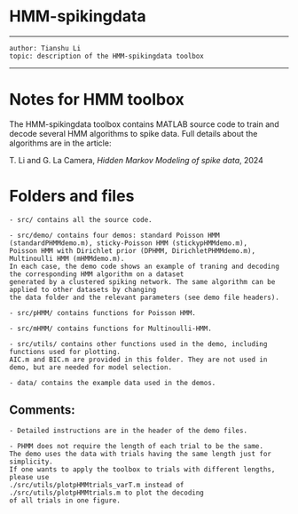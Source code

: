 # HMM-spikingdata
---
    author: Tianshu Li
    topic: description of the HMM-spikingdata toolbox
---

# Notes for HMM toolbox

The HMM-spikingdata toolbox contains MATLAB source code to train and decode several HMM algorithms to spike data. 
Full details about the algorithms are in the article:

T. Li and G. La Camera, *Hidden Markov Modeling of spike data*, 2024


# Folders and files

    - src/ contains all the source code.

    - src/demo/ contains four demos: standard Poisson HMM (standardPHMMdemo.m), sticky-Poisson HMM (stickypHMMdemo.m), 
    Poisson HMM with Dirichlet prior (DPHMM, DirichletPHMMdemo.m), Multinoulli HMM (mHMMdemo.m). 
    In each case, the demo code shows an example of traning and decoding the corresponding HMM algorithm on a dataset 
    generated by a clustered spiking network. The same algorithm can be applied to other datasets by changing 
    the data folder and the relevant parameters (see demo file headers).
    
    - src/pHMM/ contains functions for Poisson HMM.
    
    - src/mHMM/ contains functions for Multinoulli-HMM.
    
    - src/utils/ contains other functions used in the demo, including functions used for plotting. 
    AIC.m and BIC.m are provided in this folder. They are not used in demo, but are needed for model selection.

    - data/ contains the example data used in the demos.
    

## Comments:
    
    - Detailed instructions are in the header of the demo files.
    
    - PHMM does not require the length of each trial to be the same. 
    The demo uses the data with trials having the same length just for simplicity. 
    If one wants to apply the toolbox to trials with different lengths, please use 
    ./src/utils/plotpHMMtrials_varT.m instead of ./src/utils/plotpHMMtrials.m to plot the decoding 
    of all trials in one figure.
